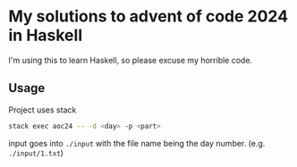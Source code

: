 # My solutions to advent of code 2024 in Haskell

I'm using this to learn Haskell, so please excuse my horrible code.

## Usage
Project uses stack

```sh
stack exec aoc24 -- -d <day> -p <part>
```

input goes into `./input` with the file name being the day number. (e.g. `./input/1.txt`)
